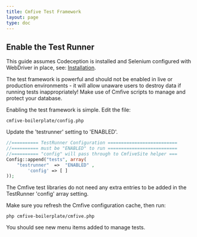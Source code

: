 ```yaml
---
title: Cmfive Test Framework
layout: page
type: doc
---
```


## Enable the Test Runner

This guide assumes Codeception is installed and Selenium configured with WebDriver in place, see: [Installation](/documentation/cmfive_tests/config-web-driver).

The test framework is powerful and should not be enabled in live or production environments - it will allow unaware users to destroy data if running tests inappropriately! Make use of Cmfive scripts to manage and protect your database.

Enabling the test framework is simple. Edit the file:
```batch
cmfive-boilerplate/config.php
```
Update the 'testrunner' setting to 'ENABLED'.
```php
//========== TestRunner Configuration ==========================
//========== must be "ENABLED" to run ==========================
//========== "config" will pass through to CmfiveSite helper ===
Config::append("tests", array(
	"testrunner"  =>  "ENABLED" ,
		'config' => [ ]
));
```
The Cmfive test libraries do not need any extra entries to be added in the TestRunner 'config' array setting.

Make sure you refresh the Cmfive configuration cache, then run:
```batch
php cmfive-boilerplate/cmfive.php
```

You should see new menu items added to manage tests.